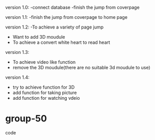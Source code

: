 version 1.0:
-connect database
-finish the jump from coverpage

version 1.1:
-finish the jump from coverpage to home page

version 1.2:
-To achieve a variety of page jump
- Want to add 3D moudule 
- To achieve a convert white heart to read heart

version 1.3:
- To achieve video like function
- remove the 3D moudule(there are no suitable 3d moudule to use)

version 1.4:
- try to achieve function for 3D 
- add function for taking picture
- add function for watching vdeio

# group-50
code 
